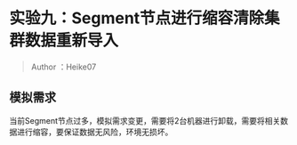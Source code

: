 # 实验九：Segment节点进行缩容清除集群数据重新导入

> Author ：Heike07

## 模拟需求

当前Segment节点过多，模拟需求变更，需要将2台机器进行卸载，需要将相关数据进行缩容，要保证数据无风险，环境无损坏。